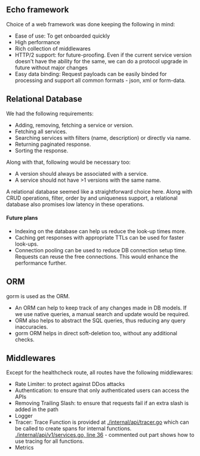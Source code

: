## Echo framework
Choice of a web framework was done keeping the following in mind:
- Ease of use: To get onboarded quickly
- High performance
- Rich collection of middlewares
- HTTP/2 support: for future-proofing. Even if the current service version doesn't have the ability for the same, we can do a protocol upgrade in future without major changes
- Easy data binding: Request payloads can be easily binded for processing and support all common formats - json, xml or form-data.

## Relational Database
We had the following requirements:
- Adding, removing, fetching a service or version.
- Fetching all services.
- Searching services with filters (name, description) or directly via name.
- Returning paginated response.
- Sorting the response.

Along with that, following would be necessary too:
- A version should always be associated with a service.
- A service should not have >1 versions with the same name.

A relational database seemed like a straightforward choice here. Along with CRUD operations, filter, order by and uniqueness support, a relational database also promises low latency in these operations.

#### Future plans
- Indexing on the database can help us reduce the look-up times more.
- Caching get responses with appropriate TTLs can be used for faster look-ups.
- Connection pooling can be used to reduce DB connection setup time. Requests can reuse the free connections. This would enhance the performance further.

## ORM
gorm is used as the ORM. 
- An ORM can help to keep track of any changes made in DB models. If we use native queries, a manual search and update would be required. 
- ORM also helps to abstract the SQL queries, thus reducing any query inaccuracies.
- gorm ORM helps in direct soft-deletion too, without any additional checks.

## Middlewares
Except for the healthcheck route, all routes have the following middlewares:
- Rate Limiter: to protect against DDos attacks
- Authentication: to ensure that only authenticated users can access the APIs
- Removing Trailing Slash: to ensure that requests fail if an extra slash is added in the path
- Logger
- Tracer:
    Trace Function is provided at [./internal/api/tracer.go](./internal/api/tracer.go) which can be called to create spans for internal functions.
    [./internal/api/v1/services.go, line 36](./internal/api/v1/services.go) - commented out part shows how to use tracing for all functions.
- Metrics


